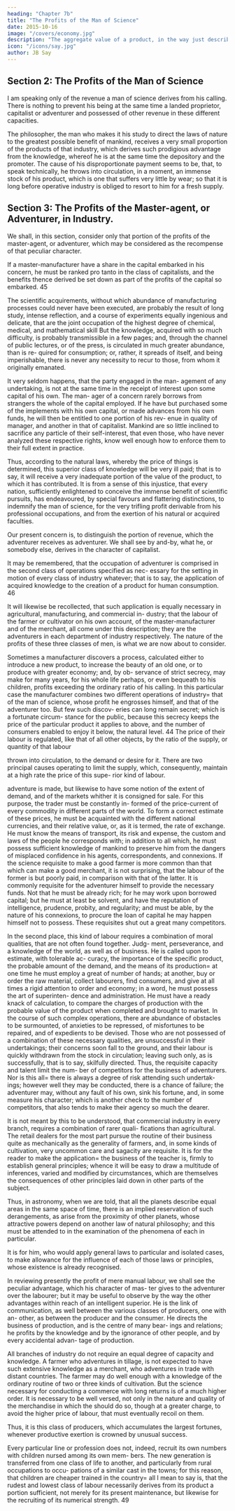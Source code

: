 ```yaml
---
heading: "Chapter 7b"
title: "The Profits of the Man of Science"
date: 2015-10-16
image: "/covers/economy.jpg"
description: "The aggregate value of a product, in the way just described, refunds to its different concurring producers the amount of their advances, with the addition in most cases, of a profit, that constitutes their revenue"
icon: "/icons/say.jpg"
author: JB Say
---
```




## Section 2: The Profits of the Man of Science

I am speaking only of the revenue a man of science derives from his calling. There is nothing to prevent his being at the same time a landed proprietor, capitalist or adventurer and possessed of other revenue in these different capacities.

The philosopher, the man who makes it his study to direct the laws of nature to the greatest possible benefit of mankind,
receives a very small proportion of the products of that industry, which derives such prodigious advantage from the
knowledge, whereof he is at the same time the depository and the promoter. The cause of his disproportionate payment
seems to be, that, to speak technically, he throws into circulation, in a moment, an immense stock of his product, which is
one that suffers very little by wear; so that it is long before operative industry is obliged to resort to him for a fresh supply.


## Section 3: The Profits of the Master-agent, or Adventurer, in Industry.

We shall, in this section, consider only that portion of the profits of the master-agent, or adventurer, which may be considered as the recompense of that peculiar character. 

If a master-manufacturer have a share in the capital embarked in his concern, he must be ranked pro tanto in the class of capitalists, and the benefits thence derived be set down as part of the profits of the capital so embarked. 45

The scientific acquirements, without which abundance of manufacturing processes could never have been executed, are
probably the result of long study, intense reflection, and a
course of experiments equally ingenious and delicate, that
are the joint occupation of the highest degree of chemical,
medical, and mathematical skill But the knowledge, acquired
with so much difficulty, is probably transmissible in a few
pages; and, through the channel of public lectures, or of the
press, is circulated in much greater abundance, than is re-
quired for consumption; or, rather, it spreads of itself, and
being imperishable, there is never any necessity to recur to
those, from whom it originally emanated.

It very seldom happens, that the party engaged in the man-
agement of any undertaking, is not at the same time in the
receipt of interest upon some capital of his own. The man-
ager of a concern rarely borrows from strangers the whole of
the capital employed. If he have but purchased some of the
implements with his own capital, or made advances from his
own funds, he will then be entitled to one portion of his rev-
enue in quality of manager, and another in that of capitalist.
Mankind are so little inclined to sacrifice any particle of their
self-interest, that even those, who have never analyzed these
respective rights, know well enough how to enforce them to
their full extent in practice.

Thus, according to the natural laws, whereby the price of things is determined, this superior class of knowledge will be
very ill paid; that is to say, it will receive a very inadequate portion of the value of the product, to which it has contributed. It is from a sense of this injustice, that every nation, sufficiently enlightened to conceive the immense benefit of scientific pursuits, has endeavoured, by special favours and flattering distinctions, to indemnify the man of science, for the very trifling profit derivable from his professional occupations, and from the exertion of his natural or acquired faculties.

Our present concern is, to distinguish the portion of revenue, which the adventurer receives as adventurer. We shall see by
and-by, what he, or somebody else, derives in the character of capitalist.

It may be remembered, that the occupation of adventurer is comprised in the second class of operations specified as nec-
essary for the setting in motion of every class of industry whatever; that is to say, the application of acquired knowledge to the creation of a product for human consumption. 46 

It will likewise be recollected, that such application is equally
necessary in agricultural, manufacturing, and commercial in-
dustry; that the labour of the farmer or cultivator on his own
account, of the master-manufacturer and of the merchant, all
come under this description; they are the adventurers in each
department of industry respectively. The nature of the profits
of these three classes of men, is what we are now about to
consider.

Sometimes a manufacturer discovers a process, calculated
either to introduce a new product, to increase the beauty of
an old one, or to produce with greater economy; and, by ob-
servance of strict secrecy, may make for many years, for his
whole life perhaps, or even bequeath to his children, profits
exceeding the ordinary ratio of his calling. In this particular
case the manufacturer combines two different operations of
industry= that of the man of science, whose profit he engrosses
himself, and that of the adventurer too. But few such discov-
eries can long remain secret; which is a fortunate circum-
stance for the public, because this secrecy keeps the price of
the particular product it applies to above, and the number of
consumers enabled to enjoy it below, the natural level. 44
The price of their labour is regulated, like that of all other
objects, by the ratio of the supply, or quantity of that labour

thrown into circulation, to the demand or desire for it. There
are two principal causes operating to limit the supply, which,
consequently, maintain at a high rate the price of this supe-
rior kind of labour.

adventure is made, but likewise to have some notion of the
extent of demand, and of the markets whither it is consigned
for sale. For this purpose, the trader must be constantly in-
formed of the price-current of every commodity in different
parts of the world. To form a correct estimate of these prices,
he must be acquainted with the different national currencies,
and their relative value, or, as it is termed, the rate of exchange. He must know the means of transport, its risk and
expense, the custom and laws of the people he corresponds with; in addition to all which, he must possess sufficient knowledge of mankind to preserve him from the dangers of misplaced confidence in his agents, correspondents, and
connexions. If the science requisite to make a good farmer is more common than that which can make a good merchant, it
is not surprising, that the labour of the former is but poorly paid, in comparison with that of the latter.
It is commonly requisite for the adventurer himself to provide the necessary funds. Not that he must be already rich;
for he may work upon borrowed capital; but he must at least be solvent, and have the reputation of intelligence, prudence,
probity, and regularity; and must be able, by the nature of his connexions, to procure the loan of capital he may happen
himself not to possess. These requisites shut out a great many competitors.

In the second place, this kind of labour requires a combination of moral qualities, that are not often found together. Judg-
ment, perseverance, and a knowledge of the world, as well as of business. He is called upon to estimate, with tolerable ac-
curacy, the importance of the specific product, the probable amount of the demand, and the means of its production= at
one time he must employ a great of number of hands; at another, buy or order the raw material, collect labourers, find
consumers, and give at all times a rigid attention to order and economy; in a word, he must possess the art of superinten-
dence and administration. He must have a ready knack of calculation, to compare the charges of production with the
probable value of the product when completed and brought to market. In the course of such complex operations, there are abundance of obstacles to be surmounted, of anxieties to be repressed, of misfortunes to be repaired, and of expedients to be devised. Those who are not possessed of a combination of these necessary qualities, are unsuccessful in their
undertakings; their concerns soon fall to the ground, and their
labour is quickly withdrawn from the stock in circulation;
leaving such only, as is successfully, that is to say, skilfully
directed. Thus, the requisite capacity and talent limit the num-
ber of competitors for the business of adventurers. Nor is this
all= there is always a degree of risk attending such undertak-
ings; however well they may be conducted, there is a chance
of failure; the adventurer may, without any fault of his own,
sink his fortune, and, in some measure his character; which is
another check to the number of competitors, that also tends
to make their agency so much the dearer.

It is not meant by this to be understood, that commercial industry in every branch, requires a combination of rarer quali-
fications than agricultural. The retail dealers for the most part
pursue the routine of their business quite as mechanically as
the generality of farmers, and, in some kinds of cultivation,
very uncommon care and sagacity are requisite. It is for the
reader to make the application= the business of the teacher is,
firmly to establish general principles; whence it will be easy
to draw a multitude of inferences, varied and modified by
circumstances, which are themselves the consequences of
other principles laid down in other parts of the subject. 

Thus, in astronomy, when we are told, that all the planets describe
equal areas in the same space of time, there is an implied reservation of such derangements, as arise from the proximity of other planets, whose attractive powers depend on another law of natural philosophy; and this must be attended to
in the examination of the phenomena of each in particular. 

It is for him, who would apply general laws to particular and
isolated cases, to make allowance for the influence of each of
those laws or principles, whose existence is already
recognised.

In reviewing presently the profit of mere manual labour, we
shall see the peculiar advantage, which his character of mas-
ter gives to the adventurer over the labourer; but it may be
useful to observe by the way the other advantages within reach
of an intelligent superior. He is the link of communication, as
well between the various classes of producers, one with an-
other, as between the producer and the consumer. He directs
the business of production, and is the centre of many bear-
ings and relations; he profits by the knowledge and by the
ignorance of other people, and by every accidental advan-
tage of production.

All branches of industry do not require an equal degree of capacity and knowledge. A farmer who adventures in tillage, is not expected to have such extensive knowledge as a merchant, who adventures in trade with distant countries. The farmer may do well enough with a knowledge of the ordinary routine of two or three kinds of cultivation. But the science necessary for conducting a commerce with long returns is of a much higher order. It is necessary to be well versed, not only in the nature and quality of the merchandise in which the should do so, though at a greater charge, to avoid the higher
price of labour, that must eventually recoil on them. 

Thus, it is this class of producers, which accumulates the largest fortunes, whenever productive exertion is crowned by
unusual success.

Every particular line or profession does not, indeed, recruit its own numbers with children nursed among its own mem-
bers. The new generation is transferred from one class of life to another, and particularly from rural occupations to occu-
pations of a similar cast in the towns; for this reason, that children are cheaper trained in the country= all I mean to say
is, that the rudest and lowest class of labour necessarily derives from its product a portion sufficient, not merely for its
present maintenance, but likewise for the recruiting of its numerical strength. 49


